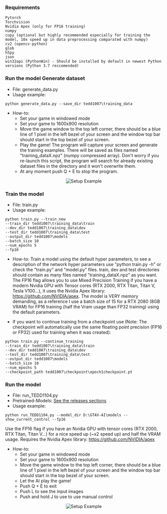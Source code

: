 ### Requirements
```
Pytorch
Torchvision
Nvidia Apex (only for FP16 training)
numpy
cupy (optional but highly recommended especially for training the model, 10x speed up in data preprocessing comparated with numpy)
cv2 (opencv-python)
glob
h5py
json 
win32api (PythonWin) - Should be installed by default in newest Python versions (Python 3.7 reccomended)
```

### Run the model Generate dataset 
* File: generate_data.py
* Usage example: 
```
python generate_data.py --save_dir tedd1007\training_data
```
* How-to:
  * Set your game in windowed mode
  * Set your game to 1600x900 resolution
  * Move the game window to the top left corner, there should be a blue line of 1 pixel in the left bezel of your
         screen and the window top bar should start in the top bezel of your screen.
  * Play the game! The program will capture your screen and generate the training examples. There will be saved
         as files named "training_dataX.npz" (numpy compressed array). Don't worry if you re-launch this script,
          the program will search for already existing dataset files in the directory and it won't overwrite them.
  * At any moment push Q + E to stop the program.
  
<p align="center">
  <img src="github_images/example_config.png" alt="Setup Example"/>
</p>

### Train the model 
* File: train.py
* Usage example: 
```
python train.py --train_new 
--train_dir tedd1007\training_data\train 
--dev_dir tedd1007\training_data\dev 
--test_dir tedd1007\training_data\test 
--output_dir tedd1007\models 
--batch_size 10 
--num_epochs 5 
--fp16
```
* How-to:
  Train a model using the default hyper parameters, to see a description of the network hyper parameters use 
  "python train.py -h" or check the "train.py" and "model.py" files. train, dev and test directories should contain
   as many files named "training_dataX.npz" as you want. The FP16 flag allows you to use Mixed Precision Training if
   you have a modern Nvidia GPU with Tensor cores (RTX 2000, RTX Titan, Titan V, Tesla V100...), 
   it uses the Nvidia Apex library: https://github.com/NVIDIA/apex.
   The model is VERY memory demanding, as a
   reference I use a batch size of 15 for a RTX 2080 (8GB VRAM) for FP16 training (half the Vram usage than FP32 training) 
   using the default parameters. 
   
 * If you want to continue training from a checkpoint use (Note: The checkpoint will automatically use the same 
 floating point precision (FP16 or FP32) used for training when it was created):
   
 ```
python train.py --continue_training
--train_dir tedd1007\training_data\train 
--dev_dir tedd1007\training_data\dev 
--test_dir tedd1007\training_data\test 
--output_dir tedd1007\models 
--batch_size 10 
--num_epochs 5 
--checkpoint_path tedd1007\checkpoint\epoch1checkpoint.pt
```
   
### Run the model
* File: run_TEDD1104.py
* Pretrained-Models: [See the releases sections](https://github.com/ikergarcia1996/Self-Driving-Car-in-Video-Games/releases/)
* Usage example: 
```
python run_TEDD1104.py --model_dir D:\GTAV-AI\models --show_current_control --fp16
```
Use the FP16 flag if you have an Nvidia GPU with tensor cores (RTX 2000, RTX Titan, Titan V...) 
for a nice speed up (~x2 speed up) and half the VRAM usage. 
Requires the Nvidia Apex library: https://github.com/NVIDIA/apex

* How-to:
  * Set your game in windowed mode
  * Set your game to 1600x900 resolution
  * Move the game window to the top left corner, there should be a blue line of 1 pixel in the left bezel of your
         screen and the window top bar should start in the top bezel of your screen.
  * Let the AI play the game!
  * Push Q + E to exit
  * Push L to see the input images
  * Push and hold J to use to use manual control
          
<p align="center">
  <img src="github_images/example_config.png" alt="Setup Example"/>
</p>
